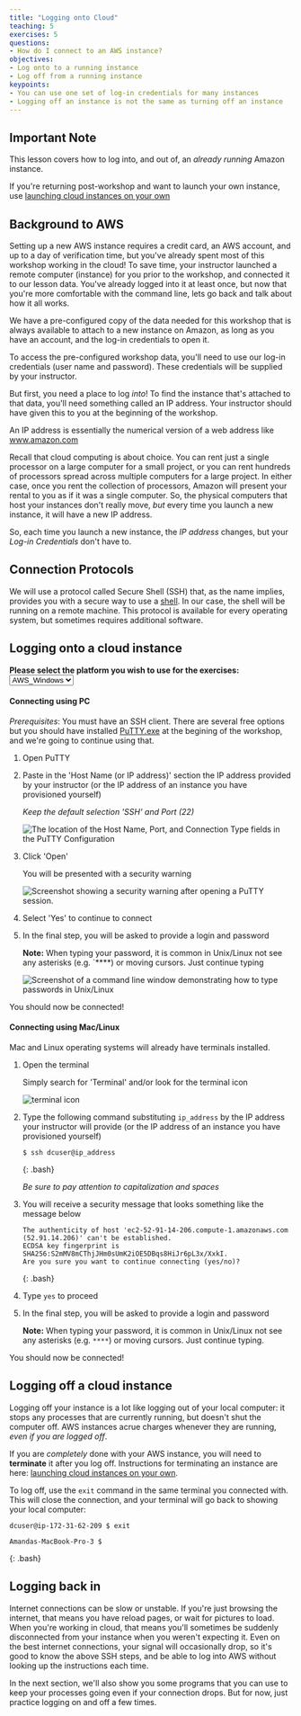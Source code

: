 ```yaml
---
title: "Logging onto Cloud"
teaching: 5
exercises: 5
questions:
- How do I connect to an AWS instance?
objectives:
- Log onto to a running instance
- Log off from a running instance
keypoints:
- You can use one set of log-in credentials for many instances
- Logging off an instance is not the same as turning off an instance
---
```


<script language="javascript" type="text/javascript">
function set_page_view_defaults() {
    document.getElementById('div_aws_win').style.display = 'block';
    document.getElementById('div_aws_unix').style.display = 'none';
};

function change_content_by_platform(form_control){
    if (!form_control || document.getElementById(form_control).value == 'aws_win') {
        set_page_view_defaults();
    } else if (document.getElementById(form_control).value == 'aws_unix') {
        document.getElementById('div_aws_win').style.display = 'none';
        document.getElementById('div_aws_unix').style.display = 'block';
        document.getElementById('div_hpc').style.display = 'none';
        document.getElementById('div_cyverse').style.display = 'none';
    } else {
        alert("Error: Missing platform value for 'change_content_by_platform()' script!");
    }
}

window.onload = set_page_view_defaults;
</script>

## Important Note

This lesson covers how to log into, and out of, an *already running* Amazon instance.

If you're returning post-workshop and want to launch your own instance, use [launching cloud instances on your own](../LaunchingInstances/)

## Background to AWS

Setting up a new AWS instance requires a credit card, an AWS account, and up to
a day of verification time, but you've already spent most of this workshop working in the cloud!
To save time, your instructor launched a remote computer (instance) for you prior
to the workshop, and connected it to our lesson data. You've already logged into it at
least once, but now that you're more comfortable with the command line, lets go back and talk about how it all works.


We have a pre-configured copy of the data needed for this workshop that is always available
to attach to a new instance on Amazon, as long as you have an account, and the log-in credentials to open it.

To access the pre-configured workshop data, you'll need to use our log-in credentials (user name and password). These
credentials will be supplied by your instructor.

But first, you need a place to log *into*! To find the instance that's attached to that data,
you'll need something called an IP address. Your instructor should have given this to you
at the beginning of the workshop.

An IP address is essentially the numerical version of a web address like www.amazon.com

Recall that cloud computing is about choice. You can rent just a single processor on a large computer
for a small project, or you can rent hundreds of processors spread across multiple computers for
a large project. In either case, once you rent the collection of processors, Amazon will
present your rental to you as if it was a single computer. So, the physical computers that host your
instances don't really move, *but* every time you launch a new instance, it will have a new IP address.

So, each time you launch a new instance, the *IP address* changes, but your *Log-in Credentials* don't have to.

## Connection Protocols

We will use a protocol called Secure Shell (SSH) that, as the name implies, provides you
with a secure way to use a [shell](http://swcarpentry.github.io/shell-novice). In our case,
the shell will be running on a remote machine. This protocol is available for every
operating system, but sometimes requires additional software.

## Logging onto a cloud instance

**Please select the platform you wish to use for the exercises: <select id="id_platform" name="platformlist" onchange="change_content_by_platform('id_platform');return false;"><option value="aws_unix" id="id_aws_unix" selected> AWS_UNIX </option><option value="aws_win" id="id_aws_win" selected> AWS_Windows </option></select>**


<div id="div_aws_win" style="display:block" markdown="1">

#### Connecting using PC

*Prerequisites*: You must have an SSH client. There are several free options but you should have installed [PuTTY.exe](http://www.chiark.greenend.org.uk/~sgtatham/putty/download.html) at the begining of the workshop, and we're going to continue using that.


1. Open PuTTY
2. Paste in the 'Host Name (or IP address)' section the IP address provided by your instructor (or the IP address of an instance you have provisioned yourself)

    *Keep the default selection 'SSH' and Port (22)*

    ![The location of the Host Name, Port, and Connection Type fields in the PuTTY Configuration](../fig/putty_screenshot_1.png)

2. Click 'Open' 
    
    You will be presented with a security warning

    ![Screenshot showing a security warning after opening a PuTTY session.](../fig/putty_screenshot_2.png)

3. Select 'Yes' to continue to connect
3. In the final step, you will be asked to provide a login and password
    
    **Note:** When typing your password, it is common in Unix/Linux not see any asterisks (e.g. `****) or moving cursors. Just continue typing

    ![Screenshot of a command line window demonstrating how to type passwords in Unix/Linux](../fig/putty_screenshot_3.png)

You should now be connected!

</div>


<div id="div_aws_unix" style="display:block" markdown="1">


#### Connecting using Mac/Linux

Mac and Linux operating systems will already have terminals installed. 

1. Open the terminal

    Simply search for 'Terminal' and/or look for the terminal icon

    ![terminal icon](../fig/terminal.png)

2. Type the following command substituting `ip_address` by the IP address your instructor will provide (or the IP address of an instance you have provisioned yourself)

    ~~~
    $ ssh dcuser@ip_address
    ~~~
    {: .bash}

    *Be sure to pay attention to capitalization and spaces*

3. You will receive a security message that looks something like the message below

    ~~~
    The authenticity of host 'ec2-52-91-14-206.compute-1.amazonaws.com (52.91.14.206)' can't be established.
    ECDSA key fingerprint is SHA256:S2mMV8mCThjJHm0sUmK2iOE5DBqs8HiJr6pL3x/XxkI.
    Are you sure you want to continue connecting (yes/no)?
    ~~~
    {: .bash}

4. Type `yes` to proceed
5. In the final step, you will be asked to provide a login and password
    
    **Note:** When typing your password, it is common in Unix/Linux not see any asterisks (e.g. `****`) or moving cursors. Just continue typing.

You should now be connected!

</div>

## Logging off a cloud instance

Logging off your instance is a lot like logging out of your local computer: it stops any processes
that are currently running, but doesn't shut the computer off. AWS instances acrue charges whenever
they are running, *even if you are logged off*.

If you are *completely* done with your AWS instance, you will need to **terminate** it after you log off. Instructions for terminating an instance are here: [launching cloud instances on your own](../LaunchingInstances).

To log off, use the `exit` command in the same terminal you connected with. This will close the connection, and your terminal will go back to showing your local computer:

~~~
dcuser@ip-172-31-62-209 $ exit

Amandas-MacBook-Pro-3 $
~~~
{: .bash}

## Logging back in

Internet connections can be slow or unstable. If you're just browsing the internet, that means you have
reload pages, or wait for pictures to load. When you're working in cloud, that means you'll sometimes
be suddenly disconnected from your instance when you weren't expecting it. Even on the best internet
connections, your signal will occasionally drop, so it's good to know the above SSH steps, and be able
to log into AWS without looking up the instructions each time.

In the next section, we'll also show you some programs that you can use to keep your processes going
even if your connection drops. But for now, just practice logging on and off a few times.
